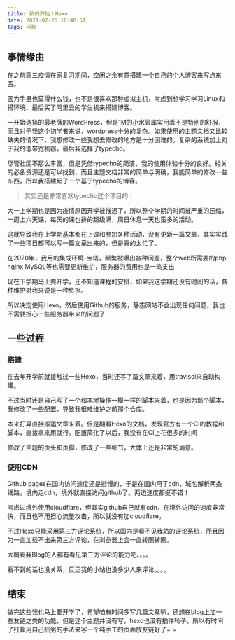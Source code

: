 ```yaml
---
title: 新的开始！Hexo
date: 2021-02-25 16:48:51
tags: 闲聊
---
```




## 事情缘由

在之前高三疫情在家复习期间，空闲之余有意搭建一个自己的个人博客来写点东西。

因为手里也莫得什么钱，也不是很喜欢那种虚拟主机，考虑到想学习学习Linux和搭环境，最后买了阿里云的学生机来搭建博客。

一开始选择的最老牌的WordPress，但是1M的小水管属实用着不是特别的舒服，而且对于我这个初学者来说，wordpress十分的复杂。如果使用的主题文档又比较缺失的情况下，我想修改一些我想去修改的地方是十分困难的。复杂的系统加上对于我的低带宽机器，最后我选择了typecho。

尽管社区不那么丰富，但是凭借typecho的简洁，我的使用体验十分的良好。相关的必备资源还是可以找到，而且主题文档非常的简单与明确，我能简单的修改一些东西，所以我搭建起了一个基于typecho的博客。

> 其实还是非常喜欢typecho这个项目的！

大一上学期也是因为疫情原因开学被推迟了，所以整个学期的时间被严重的压缩，一周上六天课，每天的课也排的超级满，周日休息一天也蛮多的活动。

这就导致我在上学期基本都在上课和参加各种活动，没有更新一篇文章，其实实践了一些项目都可以写一篇文章出来的，但是真的太忙了。

在2020年，我用的集成环境-宝塔，频繁被曝出各种问题，整个web所需要的php nginx MySQL等也需要更新维护，服务器的费用也是一笔支出

现在下学期马上要开学，还不知道课程的安排，如果我这学期还没有时间的话，各种维护对我来说是一种负担。

所以决定使用Hexo，然后使用Github的服务，静态网站不会出现任何问题，我也不需要担心一些服务器带来的问题了



## 一些过程

### 搭建

在去年开学前就接触过一些Hexo，当时还写了篇文章来着，用travisci来自动构建。

不过当时还是自己写了一个和本地操作一模一样的脚本来着，也是因为那个脚本，我修改了一些配置，导致我很难维护之前那个仓库。

本来打算直接搬运文章来着。但是翻看Hexo的文档，发现官方有一个CI的教程和脚本，直接拿来用就行。配置简化了以后，我没有在CI上花很多的时间

修改了主题的页头和页脚，修改了一些细节，大体上还是非常的满意。

### 使用CDN

Github pages在国内访问速度还是挺慢的，于是在国内用了cdn，域名解析两条线路，境内走cdn，境外就直接访问github了。两边速度都挺不错！

考虑过境外使用cloudflare，但其实github自己就有cdn，在境外访问的速度非常快，而且也不用担心流量攻击，所以就没有加cloudflare。

不过Hexo只能采用第三方评论系统，所以国内是看不见我站的评论系统，而且因为一直加载不出来第三方评论，在浏览器上会一直转圈转圈。

大概看我Blog的人都有看见第三方评论的能力吧。。。。

看不到的话也没关系，反正我的小站也没多少人来评论。。。。

## 结束

做完这些我也马上要开学了，希望咱有时间多写几篇文章叭，还想在blog上加一些友链之类的功能，但是这个主题并没有写，hexo也没有插件轮子，所以有时间了打算用自己拙劣的手法来写一个纯手工的页面放友链好了= =